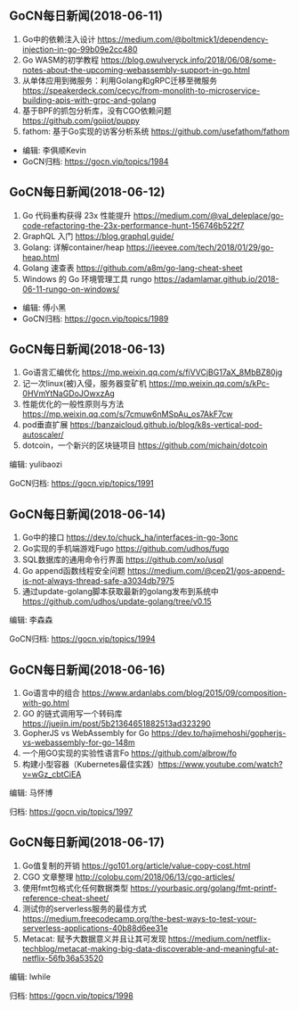 ## GoCN每日新闻(2018-06-11)

1. Go中的依赖注入设计 https://medium.com/@boltmick1/dependency-injection-in-go-99b09e2cc480
2. Go WASM的初学教程 https://blog.owulveryck.info/2018/06/08/some-notes-about-the-upcoming-webassembly-support-in-go.html
3. 从单体应用到微服务：利用Golang和gRPC迁移至微服务 https://speakerdeck.com/cecyc/from-monolith-to-microservice-building-apis-with-grpc-and-golang
4. 基于BPF的抓包分析库，没有CGO依赖问题 https://github.com/goiiot/puppy
5. fathom: 基于Go实现的访客分析系统 https://github.com/usefathom/fathom

* 编辑: 李俱顺Kevin    
* GoCN归档: https://gocn.vip/topics/1984


## GoCN每日新闻(2018-06-12)

1.  Go 代码重构获得 23x 性能提升 https://medium.com/@val_deleplace/go-code-refactoring-the-23x-performance-hunt-156746b522f7
2. GraphQL 入门  https://blog.graphql.guide/
3. Golang: 详解container/heap https://ieevee.com/tech/2018/01/29/go-heap.html
4. Golang 速查表 https://github.com/a8m/go-lang-cheat-sheet
5. Windows 的 Go 环境管理工具 rungo https://adamlamar.github.io/2018-06-11-rungo-on-windows/ 

* 编辑: 傅小黑
* GoCN归档: https://gocn.vip/topics/1989

## GoCN每日新闻(2018-06-13)

1. Go语言汇编优化 https://mp.weixin.qq.com/s/fiVVCjBG17aX_8MbBZ80jg
2. 记一次linux(被)入侵，服务器变矿机 https://mp.weixin.qq.com/s/kPc-0HVmYtNaGDoJOwxzAg
3. 性能优化的一般性原则与方法 https://mp.weixin.qq.com/s/7cmuw6nMSpAu_os7AkF7cw
4. pod垂直扩展 https://banzaicloud.github.io/blog/k8s-vertical-pod-autoscaler/
5. dotcoin，一个新兴的区块链项目 https://github.com/michain/dotcoin

编辑: yulibaozi

GoCN归档: https://gocn.vip/topics/1991

## GoCN每日新闻(2018-06-14)

1. Go中的接口 https://dev.to/chuck_ha/interfaces-in-go-3onc
2. Go实现的手机端游戏Fugo https://github.com/udhos/fugo
3. SQL数据库的通用命令行界面 https://github.com/xo/usql
4. Go append函数线程安全问题 https://medium.com/@cep21/gos-append-is-not-always-thread-safe-a3034db7975
5. 通过update-golang脚本获取最新的golang发布到系统中 https://github.com/udhos/update-golang/tree/v0.15

编辑: 李森森

GoCN归档: https://gocn.vip/topics/1994

## GoCN每日新闻(2018-06-16)

1. Go语言中的组合 https://www.ardanlabs.com/blog/2015/09/composition-with-go.html
2. GO 的链式调用写一个转码库 https://juejin.im/post/5b21364651882513ad323290
3. GopherJS vs WebAssembly for Go https://dev.to/hajimehoshi/gopherjs-vs-webassembly-for-go-148m
4. 一个用GO实现的实验性语言Fo https://github.com/albrow/fo
5. 构建小型容器（Kubernetes最佳实践）https://www.youtube.com/watch?v=wGz_cbtCiEA

编辑: 马怀博

归档: https://gocn.vip/topics/1997

## GoCN每日新闻(2018-06-17)

1. Go值复制的开销 https://go101.org/article/value-copy-cost.html
2. CGO 文章整理 http://colobu.com/2018/06/13/cgo-articles/
3. 使用fmt包格式化任何数据类型 https://yourbasic.org/golang/fmt-printf-reference-cheat-sheet/
4. 测试你的serverless服务的最佳方式 https://medium.freecodecamp.org/the-best-ways-to-test-your-serverless-applications-40b88d6ee31e
5. Metacat: 赋予大数据意义并且让其可发现 https://medium.com/netflix-techblog/metacat-making-big-data-discoverable-and-meaningful-at-netflix-56fb36a53520

编辑: lwhile

归档: https://gocn.vip/topics/1998




